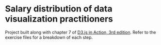 # Salary distribution of data visualization practitioners
Project built along with chapter 7 of [D3.js in Action, 3rd edition](https://www.manning.com/books/d3js-in-action-third-edition). Refer to the exercise files for a breakdown of each step.